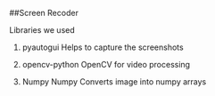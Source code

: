 ##Screen Recoder

Libraries we used

1. pyautogui
   Helps to capture the screenshots

2. opencv-python
   OpenCV for video processing

3. Numpy
  Numpy Converts image into numpy arrays

